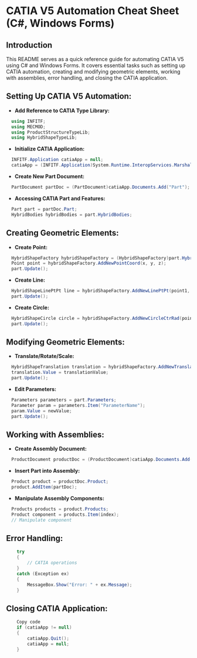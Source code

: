 # CATIA V5 Automation Cheat Sheet (C#, Windows Forms)

## Introduction

This README serves as a quick reference guide for automating CATIA V5 using C# and Windows Forms. It covers essential tasks such as setting up CATIA automation, creating and modifying geometric elements, working with assemblies, error handling, and closing the CATIA application.

## Setting Up CATIA V5 Automation:

- **Add Reference to CATIA Type Library:**
```csharp
  using INFITF;
  using MECMOD;
  using ProductStructureTypeLib;
  using HybridShapeTypeLib;
```

- **Initialize CATIA Application:**
```csharp
  INFITF.Application catiaApp = null;
  catiaApp = (INFITF.Application)System.Runtime.InteropServices.Marshal.GetActiveObject("CATIA.Application");
```

- **Create New Part Document:**
```csharp
  PartDocument partDoc = (PartDocument)catiaApp.Documents.Add("Part");
```

- **Accessing CATIA Part and Features:**
```csharp
  Part part = partDoc.Part;
  HybridBodies hybridBodies = part.HybridBodies;
```

## Creating Geometric Elements:

- **Create Point:**
```csharp
  HybridShapeFactory hybridShapeFactory = (HybridShapeFactory)part.HybridShapeFactory;
  Point point = hybridShapeFactory.AddNewPointCoord(x, y, z);
  part.Update();
```

- **Create Line:**
```csharp
  HybridShapeLinePtPt line = hybridShapeFactory.AddNewLinePtPt(point1, point2);
  part.Update();
```

- **Create Circle:**
```csharp
  HybridShapeCircle circle = hybridShapeFactory.AddNewCircleCtrRad(pointCenter, normal, radius);
  part.Update();
```

## Modifying Geometric Elements:

- **Translate/Rotate/Scale:**
```csharp
  HybridShapeTranslation translation = hybridShapeFactory.AddNewTranslation(line, translationVector);
  translation.Value = translationValue;
  part.Update();
```

- **Edit Parameters:**
```csharp
  Parameters parameters = part.Parameters;
  Parameter param = parameters.Item("ParameterName");
  param.Value = newValue;
  part.Update();
```

## Working with Assemblies:

- **Create Assembly Document:**
```csharp
  ProductDocument productDoc = (ProductDocument)catiaApp.Documents.Add("Product");
```

- **Insert Part into Assembly:**
```csharp
  Product product = productDoc.Product;
  product.AddItem(partDoc);
```

- **Manipulate Assembly Components:**
```csharp
  Products products = product.Products;
  Product component = products.Item(index);
  // Manipulate component
```

## Error Handling:

```csharp
    try
    {
        // CATIA operations
    }
    catch (Exception ex)
    {
        MessageBox.Show("Error: " + ex.Message);
    }
```

## Closing CATIA Application:
```csharp
    Copy code
    if (catiaApp != null)
    {
        catiaApp.Quit();
        catiaApp = null;
    }
```
